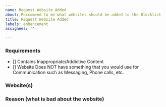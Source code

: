 ```yaml
---
name: Request Website Added
about: Reccomend to me what websites should be added to the Blocklist
title: Request Website Added
labels: enhancement
assignees: ''

---
```


### **Requirements**
- [] Contains Inappropriate/Addictive Content
- [] Website Does NOT have something that you would use for Communication such as Messaging, Phone calls, etc.

### **Website(s)**


### **Reason (what is bad about the website)**
